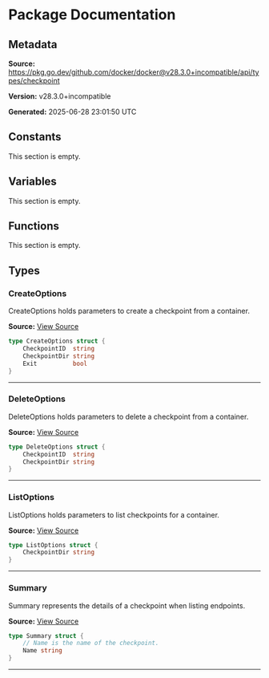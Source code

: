 # Package Documentation

## Metadata

**Source:** https://pkg.go.dev/github.com/docker/docker@v28.3.0+incompatible/api/types/checkpoint

**Version:** v28.3.0+incompatible

**Generated:** 2025-06-28 23:01:50 UTC

## Constants

This section is empty.

## Variables

This section is empty.

## Functions

This section is empty.

## Types

### CreateOptions

CreateOptions holds parameters to create a checkpoint from a container.

**Source:** [View Source](https://github.com/docker/docker/blob/v28.3.0/api/types/checkpoint/options.go#L4)  

```go
type CreateOptions struct {
	CheckpointID  string
	CheckpointDir string
	Exit          bool
}
```

---

### DeleteOptions

DeleteOptions holds parameters to delete a checkpoint from a container.

**Source:** [View Source](https://github.com/docker/docker/blob/v28.3.0/api/types/checkpoint/options.go#L16)  

```go
type DeleteOptions struct {
	CheckpointID  string
	CheckpointDir string
}
```

---

### ListOptions

ListOptions holds parameters to list checkpoints for a container.

**Source:** [View Source](https://github.com/docker/docker/blob/v28.3.0/api/types/checkpoint/options.go#L11)  

```go
type ListOptions struct {
	CheckpointDir string
}
```

---

### Summary

Summary represents the details of a checkpoint when listing endpoints.

**Source:** [View Source](https://github.com/docker/docker/blob/v28.3.0/api/types/checkpoint/list.go#L4)  

```go
type Summary struct {
	// Name is the name of the checkpoint.
	Name string
}
```

---

